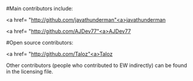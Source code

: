 #Main contributors include:

<a href= "http://github.com/javathunderman"<a>javathunderman</a>

<a href= "http://github.com/AJDev77"<a>AJDev77</a>

#Open source contributors:

<a href= "http://github.com/Taloz"<a>Taloz</a>

Other contributors (people who contributed to EW indirectly) can be found in the licensing file. 
